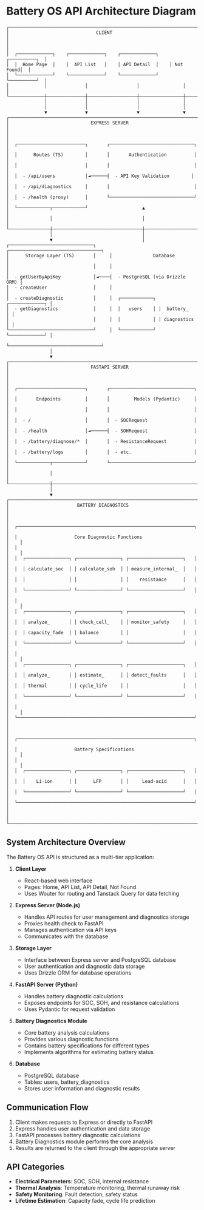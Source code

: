 
# Battery OS API Architecture Diagram

```
┌─────────────────────────────────────────────────────────────────────────┐
│                                CLIENT                                    │
│                                                                          │
│  ┌─────────────┐    ┌─────────────┐    ┌─────────────┐    ┌──────────┐  │
│  │  Home Page  │    │  API List   │    │ API Detail  │    │ Not Found│  │
│  └─────────────┘    └─────────────┘    └─────────────┘    └──────────┘  │
│             │              │                  │                │         │
└─────────────┼──────────────┼──────────────────┼────────────────┼─────────┘
              │              │                  │                │
              │              │                  │                │
              ▼              ▼                  ▼                ▼
┌─────────────────────────────────────────────────────────────────────────┐
│                              EXPRESS SERVER                              │
│                                                                          │
│  ┌─────────────────────────┐       ┌───────────────────────────────┐    │
│  │      Routes (TS)        │       │       Authentication          │    │
│  │                         │       │                               │    │
│  │  - /api/users           │◄──────┤  - API Key Validation        │    │
│  │  - /api/diagnostics     │       │                               │    │
│  │  - /health (proxy)      │       └───────────────────────────────┘    │
│  └────────────┬────────────┘                    ▲                       │
│               │                                 │                        │
└───────────────┼─────────────────────────────────┼────────────────────────┘
                │                                 │
                ▼                                 │
┌───────────────────────────────┐     ┌──────────────────────────────────┐
│      Storage Layer (TS)       │     │               Database           │
│                               │     │                                  │
│  - getUserByApiKey            │◄────┤  - PostgreSQL (via Drizzle ORM) │
│  - createUser                 │     │                                  │
│  - createDiagnostic           │     │  ┌────────────┐ ┌─────────────┐ │
│  - getDiagnostics             │     │  │   users    │ │  battery_   │ │
│                               │     │  │            │ │ diagnostics │ │
└───────────────────────────────┘     │  └────────────┘ └─────────────┘ │
                                      └──────────────────────────────────┘
                │
                ▼
┌─────────────────────────────────────────────────────────────────────────┐
│                              FASTAPI SERVER                              │
│                                                                          │
│  ┌─────────────────────────┐       ┌───────────────────────────────┐    │
│  │       Endpoints         │       │         Models (Pydantic)     │    │
│  │                         │       │                               │    │
│  │  - /                    │       │  - SOCRequest                 │    │
│  │  - /health              │◄──────┤  - SOHRequest                 │    │
│  │  - /battery/diagnose/*  │       │  - ResistanceRequest          │    │
│  │  - /battery/logs        │       │  - etc.                       │    │
│  └────────────┬────────────┘       └───────────────────────────────┘    │
│               │                                                          │
└───────────────┼──────────────────────────────────────────────────────────┘
                │
                ▼
┌─────────────────────────────────────────────────────────────────────────┐
│                         BATTERY DIAGNOSTICS                              │
│                                                                          │
│  ┌─────────────────────────────────────────────────────────────────┐    │
│  │                     Core Diagnostic Functions                    │    │
│  │                                                                  │    │
│  │  ┌────────────────┐ ┌────────────────┐ ┌────────────────────┐   │    │
│  │  │ calculate_soc  │ │ calculate_soh  │ │ measure_internal_  │   │    │
│  │  │                │ │                │ │    resistance      │   │    │
│  │  └────────────────┘ └────────────────┘ └────────────────────┘   │    │
│  │                                                                  │    │
│  │  ┌────────────────┐ ┌────────────────┐ ┌────────────────────┐   │    │
│  │  │ analyze_       │ │ check_cell_    │ │ monitor_safety     │   │    │
│  │  │ capacity_fade  │ │ balance        │ │                    │   │    │
│  │  └────────────────┘ └────────────────┘ └────────────────────┘   │    │
│  │                                                                  │    │
│  │  ┌────────────────┐ ┌────────────────┐ ┌────────────────────┐   │    │
│  │  │ analyze_       │ │ estimate_      │ │ detect_faults      │   │    │
│  │  │ thermal        │ │ cycle_life     │ │                    │   │    │
│  │  └────────────────┘ └────────────────┘ └────────────────────┘   │    │
│  │                                                                  │    │
│  └─────────────────────────────────────────────────────────────────┘    │
│                                                                          │
│  ┌─────────────────────────────────────────────────────────────────┐    │
│  │                     Battery Specifications                       │    │
│  │                                                                  │    │
│  │  ┌────────────────┐ ┌────────────────┐ ┌────────────────────┐   │    │
│  │  │    Li-ion      │ │      LFP       │ │     Lead-acid      │   │    │
│  │  └────────────────┘ └────────────────┘ └────────────────────┘   │    │
│  └─────────────────────────────────────────────────────────────────┘    │
│                                                                          │
└─────────────────────────────────────────────────────────────────────────┘
```

## System Architecture Overview

The Battery OS API is structured as a multi-tier application:

1. **Client Layer**
   - React-based web interface
   - Pages: Home, API List, API Detail, Not Found
   - Uses Wouter for routing and Tanstack Query for data fetching

2. **Express Server (Node.js)**
   - Handles API routes for user management and diagnostics storage
   - Proxies health check to FastAPI
   - Manages authentication via API keys
   - Communicates with the database

3. **Storage Layer**
   - Interface between Express server and PostgreSQL database
   - User authentication and diagnostic data storage
   - Uses Drizzle ORM for database operations

4. **FastAPI Server (Python)**
   - Handles battery diagnostic calculations
   - Exposes endpoints for SOC, SOH, and resistance calculations
   - Uses Pydantic for request validation

5. **Battery Diagnostics Module**
   - Core battery analysis calculations
   - Provides various diagnostic functions
   - Contains battery specifications for different types
   - Implements algorithms for estimating battery status

6. **Database**
   - PostgreSQL database
   - Tables: users, battery_diagnostics
   - Stores user information and diagnostic results

## Communication Flow

1. Client makes requests to Express or directly to FastAPI
2. Express handles user authentication and data storage
3. FastAPI processes battery diagnostic calculations
4. Battery Diagnostics module performs the core analysis
5. Results are returned to the client through the appropriate server

## API Categories

- **Electrical Parameters**: SOC, SOH, internal resistance
- **Thermal Analysis**: Temperature monitoring, thermal runaway risk
- **Safety Monitoring**: Fault detection, safety status
- **Lifetime Estimation**: Capacity fade, cycle life prediction

